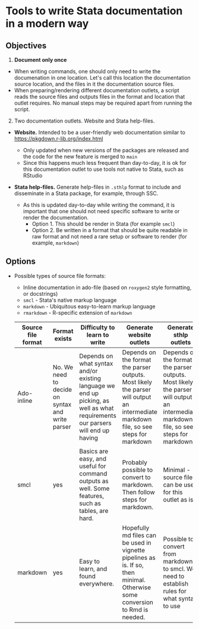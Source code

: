 # Tools to write Stata documentation in a modern way

## Objectives

1. **Document only once**
  * When writing commands, one should only need to write the documenation in one location. Let's call this location the documentation source location, and the files in it the documentation source files.
  * When preparing/rendering different documentation outlets, a script reads the source files and outputs files in the format and location that outlet requires. No manual steps may be required apart from running the script.

2. Two documentation outlets. Website and Stata help-files.  

  * **Website.** Intended to be a user-friendly web documentation similar to https://pkgdown.r-lib.org/index.html
    * Only updated when new versions of the packages are released and the code for the new feature is merged to `main`
    * Since this happens much less frequent than day-to-day, it is ok for this documentation outlet to use tools not native to Stata, such as RStudio

  * **Stata help-files.** Generate help-files in `.sthlp` format to include and disseminate in a Stata package, for example, through SSC.
    * As this is updated day-to-day while writing the command, it is important that one should not need specific software to write or render the documentation.
      * Option 1. This should be render in Stata (for example `smcl`)
      * Option 2. Be written in a format that should be quite readable in raw format and not need a rare setup or software to render (for example, `markdown`)

## Options

* Possible types of source file formats:
  * Inline documentation in ado-file (based on `roxygen2` style formatting, or docstrings)
  * `smcl` - Stata's native markup language
  * `markdown` - Ubiquitous easy-to-learn markup language
  * `rmarkdown` - R-specific extension of `markdown`


  | Source file format | Format exists                                     | Difficulty to learn to write                                                                                                    | Generate website outlets                                                                                                              | Generate sthlp outlets                                                                                                                |
  |--------------------|---------------------------------------------------|--------------------------------------------------------------------------------------------------------------------------------|---------------------------------------------------------------------------------------------------------------------------------------|---------------------------------------------------------------------------------------------------------------------------------------|
  | Ado-inline         | No. We need to decide on syntax and  write parser | Depends on what syntax and/or existing language we end up picking, as well as what requirements our parsers will end up having | Depends on the format the parser outputs. Most likely the parser will output an intermediate markdown file, so see steps for markdown | Depends on the format the parser outputs. Most likely the parser will output an intermediate markdown file, so see steps for markdown |
  | smcl               | yes                                               | Basics are easy, and useful for command outputs as well. Some features, such as tables, are hard.                              | Probably possible to convert to markdown. Then follow steps for markdown.                                                             | Minimal  - source files can be used for this outlet as is                                                                             |
  | markdown           | yes                                               | Easy to learn, and found everywhere.                                                                                           | Hopefully md files can be used in vignette pipelines as is. If so, then minimal. Otherwise some conversion to Rmd is needed.           | Possible to convert from markdown to smcl. We need to establish rules for what syntax to use                                          |
